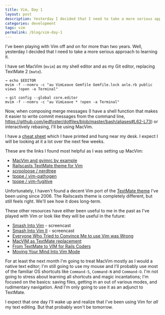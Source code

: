 ```yaml
---
title: Vim, Day 1
layout: post
description: Yesterday I decided that I need to take a more serious approach to learning vim. 
categories: development
tags: vim
permalink: /blog/vim-day-1
---
```


I've been playing with Vim off and on for more than two years. Well, yesterday I decided that I need to take a more serious approach to learning it. 

I have set MacVim (`mvim`) as my shell editor and as my Git editor, replacing TextMate 2 (`mate`). 

    → echo $EDITOR
    mvim -f --nomru -c "au VimLeave Gemfile Gemfile.lock axle.rb public views !open -a Terminal"
  
    → git config --global core.editor
    mvim -f --nomru -c "au VimLeave * !open -a Terminal"
  
Now, when composing merge messages (I have a shell function that makes it easier to write commit messages from the command line, https://github.com/jedfoster/dotfiles/blob/master/bash/aliases#L62-L73) or interactively rebasing, I'll be using MacVim.

I have a [cheat sheet](https://gist.github.com/4269782) which I have printed and hung near my desk. I expect I will be looking at it a lot over the next few weeks.

These are the links I found most helpful as I was setting up MacVim:

* [MacVim and gvimrc by example
](http://sphericalcow.wordpress.com/2009/03/18/macvim-and-gvimrc-by-example/)
* [Railscasts TextMate theme for Vim](http://www.vim.org/scripts/script.php?script_id=1995)
* [scrooloose / nerdtree
](https://github.com/scrooloose/nerdtree)
* [tpope / vim-pathogen](https://github.com/tpope/vim-pathogen)
* [tpope / vim-fugitive](https://github.com/tpope/vim-fugitive)

Unfortunately, I haven't found a decent Vim port of the [TextMate theme](https://sites.google.com/a/grayskies.net/www/dawn_screencap.gif) I've been using since 2006. The Railscasts theme is completely different, but still feels right. We'll see how it does long-term.


These other resources have either been useful to me in the past as I've played with Vim or look like they will be useful in the future:

* [Smash Into Vim](https://peepcode.com/products/smash-into-vim-i) - screencast
* [Smash Into Vim II](https://peepcode.com/products/smash-into-vim-ii) - screencast
* [Everyone Who Tried to Convince Me to use Vim was Wrong](http://yehudakatz.com/2010/07/29/everyone-who-tried-to-convince-me-to-use-vim-was-wrong/)
* [MacVIM as TextMate replacement](http://zerokspot.com/weblog/2008/08/03/macvim-as-textmate-replacement/)
* [From TextMate to VIM for Rails Coders](http://zigzag.github.com/2010/02/14/from-textmate-to-vim-for-rails-coders.html)
* [Moving Your Mind Into Vim Mode](http://blog.wekeroad.com/thoughts/vim-is-your-daddy)


For at least the next month I'm going to treat MacVim mostly as I would a native text editor; I'm still going to use my mouse and I'll probably use most of the familiar OS shortcuts like `Command-S`, `Command-N` and `Command-O`. I'm not going to stress about learning all shortcuts and magic incantations; I'm focused on the basics: saving files, getting in an out of various modes, and rudimentary navigation. And I'm only going to use it as an adjunct to TextMate.

I expect that one day I'll wake up and realize that I've been using Vim for _all_ my text editing. But that probably won't be tomorrow.